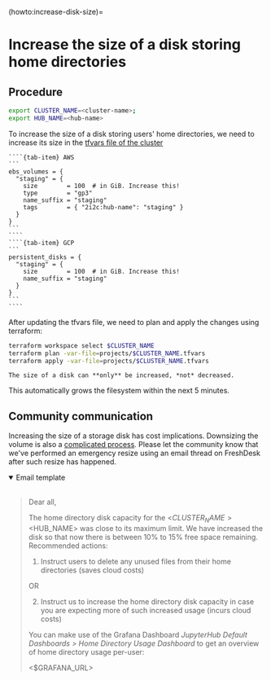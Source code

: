 (howto:increase-disk-size)=
# Increase the size of a disk storing home directories

## Procedure

```bash
export CLUSTER_NAME=<cluster-name>;
export HUB_NAME=<hub-name>
```

To increase the size of a disk storing users' home directories, we need to increase its size in the [tfvars file of the cluster](https://github.com/2i2c-org/infrastructure/tree/main/terraform/)

`````{tab-set}
````{tab-item} AWS
```
ebs_volumes = {
  "staging" = {
    size        = 100  # in GiB. Increase this!
    type        = "gp3"
    name_suffix = "staging"
    tags        = { "2i2c:hub-name": "staging" }
  }
}
```
````
````{tab-item} GCP
```
persistent_disks = {
  "staging" = {
    size        = 100  # in GiB. Increase this!
    name_suffix = "staging"
  }
}
```
````
`````

After updating the tfvars file, we need to plan and apply the changes using terraform:

```bash
terraform workspace select $CLUSTER_NAME
terraform plan -var-file=projects/$CLUSTER_NAME.tfvars
terraform apply -var-file=projects/$CLUSTER_NAME.tfvars
```

```{warning}
The size of a disk can **only** be increased, *not* decreased.
```

This automatically grows the filesystem within the
next 5 minutes.

## Community communication

Increasing the size of a storage disk has cost implications. Downsizing the volume is also a [complicated process](howto:decrease-size-gcp-filestore).
Please let the community know that we've performed an emergency resize using an email thread on FreshDesk after such resize has happened.

<details open>
<summary>Email template</summary>
<br>

> Dear all,
> 
> The home directory disk capacity for the <$CLUSTER_NAME> <$HUB_NAME> was close to its maximum limit.
> We have increased the disk so that now there is between 10% to 15% free space remaining.
> Recommended actions:
> 
> 1. Instruct users to delete any unused files from their home directories (saves cloud costs)
> 
> OR
> 
> 2. Instruct us to increase the home directory disk capacity in case you are expecting more of such increased usage (incurs cloud costs)
> 
> You can make use of the Grafana Dashboard *JupyterHub Default Dashboards >
> Home Directory Usage Dashboard* to get an overview of home directory usage per-user:
> 
> <$GRAFANA_URL>
</details>